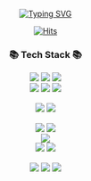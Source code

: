 <div style="text-align: center;">

  [![Typing SVG](https://readme-typing-svg.herokuapp.com?font=Oleo+Script&color=14475DFF&size=40&center=true&vCenter=true&width=404&height=53&lines=Thank+you+for+visiting!;I'm+JooHwan)](https://github.com/joohwan-chung)
  
  [![Hits](https://hits.seeyoufarm.com/api/count/incr/badge.svg?url=https%3A%2F%2Fgithub.com%2Fjoohwan-chung&count_bg=%2330326B&title_bg=%23555555&icon=tapas.svg&icon_color=%23E7E7E7&title=hits&edge_flat=false)](https://github.com/joohwan-chung)


  ### 📚 Tech Stack 📚

  <img src="https://img.shields.io/badge/HTML5-E34F26?style=flat-square&logo=HTML5&logoColor=white" />
  <img src="https://img.shields.io/badge/CSS3-1572B6?style=flat-square&logo=CSS3&logoColor=white" />
  <img src="https://img.shields.io/badge/JavaScript-F7DF1E?style=flat-square&logo=JavaScript&logoColor=white" />
  <br />

  <img src="https://img.shields.io/badge/Vue.js-4FC08D?style=flat-square&logo=Vue.js&logoColor=white" />
  <img src="https://img.shields.io/badge/React-61DAFB?style=flat-square&logo=React&logoColor=white" />
  <img src="https://img.shields.io/badge/React Native-0088CC?style=flat-square&logo=React&logoColor=white" />
  <br />
  <br />

  <img src="https://img.shields.io/badge/PHP5-777BB4?style=flat-square&logo=PHP&logoColor=white" />
  <img src="https://img.shields.io/badge/PHP7-777BB4?style=flat-square&logo=PHP&logoColor=white" />
  <br />
  <br />

  <img src="https://img.shields.io/badge/Amazon EC2-232F3E?style=flat-square&logo=Amazon EC2&logoColor=white" />
  <img src="https://img.shields.io/badge/Amazon Route53-232F3E?style=flat-square&logo=Amazon AWS&logoColor=white" />
  <br />
  <img src="https://img.shields.io/badge/Amazon CloudFront-232F3E?style=flat-square&logo=Amazon AWS&logoColor=white" />
  <br />
  <img src="https://img.shields.io/badge/Amazon Lambda-232F3E?style=flat-square&logo=Amazon AWS&logoColor=white" />
  <img src="https://img.shields.io/badge/Amazon S3-232F3E?style=flat-square&logo=Amazon S3&logoColor=white" />
  <br />
  <br />

  <img src="https://img.shields.io/badge/MySQL-4479A1?style=flat-square&logo=MySQL&logoColor=white" />
  <img src="https://img.shields.io/badge/MsSQL-CC2927?style=flat-square&logo=Microsoft SQL Server&logoColor=white" />
  <img src="https://img.shields.io/badge/MongoDB-47A248?style=flat-square&logo=MongoDB&logoColor=white" />

</div>
